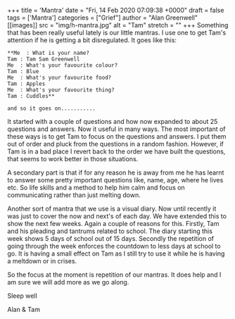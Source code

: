 +++
title = 'Mantra'
date = "Fri, 14 Feb 2020 07:09:38 +0000"
draft = false
tags = ['Mantra']
categories = ["Grief"]
author = "Alan Greenwell"
[[images]]
  src = "img/h-mantra.jpg"
  alt = "Tam"
  stretch = ""
+++
Something that has been really useful lately is our little mantras. I use one to get Tam's attention if he is getting a bit disregulated. It goes like this:
<!--more-->
```
**Me  : What is your name?
Tam : Tam Sam Greenwell
Me  : What's your favourite colour?
Tam : Blue
Me  : What's your favourite food?
Tam : Apples
Me  : What's your favourite thing?
Tam : Cuddles**

and so it goes on...........
```

It started with a couple of questions and how now expanded to about 25 questions and answers. Now it useful in many ways. The most important of these ways is to get Tam to focus on the questions and answers. I put them out of order and pluck from the questions in a random fashion. However, if Tam is in a bad place I revert back to the order we have built the questions, that seems to work better in those situations.

A secondary part is that if for any reason he is away from me he has learnt to answer some pretty important questions like, name, age, where he lives etc. So life skills and a method to help him calm and focus on communicating rather than just melting down.

Another sort of mantra that we use is a visual diary. Now until recently it was just to cover the now and next's of each day. We have extended this to show the next few weeks. Again a couple of reasons for this. Firstly, Tam and his pleading and tantrums related to school. The diary starting this week shows 5 days of school out of 15 days. Secondly the repetition of going through the week enforces the countdown to less days at school to go. It is having a small effect on Tam as I still try to use it while he is having a meltdown or in crises.

So the focus at the moment is repetition of our mantras. It does help and I am sure we will add more as we go along.

Sleep well

Alan & Tam